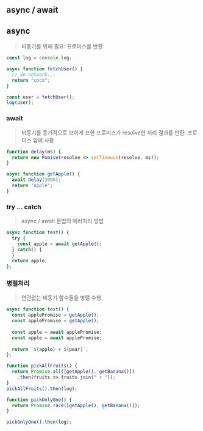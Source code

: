 ## async / await

## async

> 비동기를 위해 필요: 프로미스를 반환

```javascript
const log = console.log;

async function fetchUser() {
  // do network...
  return "coco";
}

const user = fetchUser();
log(user);
```

### await

> 비동기를 동기적으로 보이게 표현
> 프로미스가 resolve한 처리 결과를 반환: 프로미스 앞에 사용

```javascript
function delay(ms) {
  return new Pomise(resolve => setTimeout(resolve, ms));
}

async function getApple() {
  await delay(3000);
  return "apple";
}

```

### try ... catch

> async / await 문법의 에러처리 방법

```javascript
async function test() {
  try {
    const apple = await getApple();
  } catch() {
  }
  return apple;
};

```

### 병렬처리

> 연관없는 비동기 함수들을 병렬 수행

```javascript
async function test() {
  const applePromise = getApple();
  const applePromise = getApple();
  
  const apple = await applePromise;
  const apple = await applePromise;
  
  return `${apple} + ${pear}`;
};

function pickAllFruits() {
  return Promise.all([getApple(), getBanana()])
    .then(fruits => fruits.join(" + "));
}
pickAllFruits().then(log);

function pickOnlyOne() {
  return Promise.race([getApple(), getBanana()]);
}

pickOnlyOne().then(log);

```
